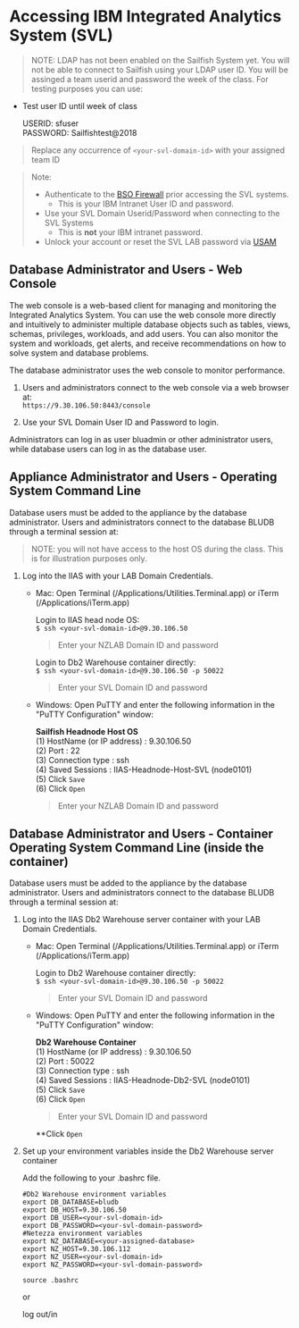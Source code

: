 # Accessing IBM Integrated Analytics System (SVL)

> NOTE: LDAP has not been enabled on the Sailfish System yet.  You will not be able to connect to Sailfish using your LDAP user ID.  You will be assinged a team userid and password the week of the class.  For testing purposes you can use:

* Test user ID until week of class  
  
   USERID: sfuser  
   PASSWORD: Sailfishtest@2018  

> Replace any occurrence of `<your-svl-domain-id>` with your assigned team ID

> Note:  
> * Authenticate to the [BSO Firewall](/SailfishClassOct2017/Docs/06_Authenticate_SVL.md) prior accessing the SVL systems.
>   * This is your IBM Intranet User ID and password.  
> * Use your SVL Domain Userid/Password when connecting to the SVL Systems  
>   * This is **not** your IBM intranet password.  
> * Unlock your account or reset the SVL LAB password via [USAM](https://labportal.eslabs.ibm.com/#!/tools/amp)  
   
## Database Administrator and Users - Web Console

The web console is a web-based client for managing and monitoring the Integrated Analytics System. You can use the web console more directly and intuitively to administer multiple database objects such as tables, views, schemas, privileges, workloads, and add users. You can also monitor the system and workloads, get alerts, and receive recommendations on how to solve system and database problems.

The database administrator uses the web console to monitor performance.

1. Users and administrators connect to the web console via a web browser at:  
   `https://9.30.106.50:8443/console`

1. Use your SVL Domain User ID and Password to login.

Administrators can log in as user bluadmin or other administrator users, while database users can log in as the database user.

## Appliance Administrator and Users - Operating System Command Line
   Database users must be added to the appliance by the database administrator.
   Users and administrators connect to the database BLUDB through a terminal session at:

> NOTE: you will not have access to the host OS during the class.  This is for illustration purposes only.
1. Log into the IIAS with your LAB Domain Credentials.  
  
   * Mac: Open Terminal (/Applications/Utilities.Terminal.app) or iTerm (/Applications/iTerm.app)  
     
     Login to IIAS head node OS:  
     `$ ssh <your-svl-domain-id>@9.30.106.50`  
     > Enter your NZLAB Domain ID and password
     
     Login to Db2 Warehouse container directly:  
     `$ ssh <your-svl-domain-id>@9.30.106.50 -p 50022`  
     > Enter your SVL Domain ID and password
     
   * Windows: Open PuTTY and enter the following information in the "PuTTY Configuration" window:  
      
     **Sailfish Headnode Host OS**  
     (1) HostName (or IP address)	: 9.30.106.50  
     (2) Port				: 22  
     (3) Connection type		: ssh  
     (4) Saved Sessions			: IIAS-Headnode-Host-SVL (node0101)  
     (5) Click `Save`  
     (6) Click `Open`  
     > Enter your NZLAB Domain ID and password  

## Database Administrator and Users - Container Operating System Command Line (inside the container)  
   Database users must be added to the appliance by the database administrator.
   Users and administrators connect to the database BLUDB through a terminal session at:

1. Log into the IIAS Db2 Warehouse server container with your LAB Domain Credentials.  
  
   * Mac: Open Terminal (/Applications/Utilities.Terminal.app) or iTerm (/Applications/iTerm.app)  
           
     Login to Db2 Warehouse container directly:  
     `$ ssh <your-svl-domain-id>@9.30.106.50 -p 50022`  
     > Enter your SVL Domain ID and password
     
   * Windows: Open PuTTY and enter the following information in the "PuTTY Configuration" window:  
      
     **Db2 Warehouse Container**  
     (1) HostName (or IP address)	: 9.30.106.50  
     (2) Port				: 50022  
     (3) Connection type		: ssh  
     (4) Saved Sessions			: IIAS-Headnode-Db2-SVL (node0101)  
     (5) Click `Save`  
     (6) Click `Open`  
     > Enter your SVL Domain ID and password

     **Click `Open`  
     
1. Set up your environment variables inside the Db2 Warehouse server container  

   Add the following to your .bashrc file.  
   
   ```
   #Db2 Warehouse environment variables
   export DB_DATABASE=bludb
   export DB_HOST=9.30.106.50
   export DB_USER=<your-svl-domain-id>
   export DB_PASSWORD=<your-svl-domain-password>
   #Netezza environment variables
   export NZ_DATABASE=<your-assigned-database>
   export NZ_HOST=9.30.106.112
   export NZ_USER=<your-svl-domain-id>
   export NZ_PASSWORD=<your-svl-domain-password>
   ```
   
   `source .bashrc`  
   
   or  
   
   log out/in  
   
   
